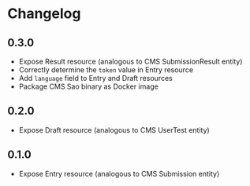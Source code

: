 # Changelog

## 0.3.0

- Expose Result resource (analogous to CMS SubmissionResult entity)
- Correctly determine the `token` value in Entry resource
- Add `language` field to Entry and Draft resources
- Package CMS Sao binary as Docker image

## 0.2.0

- Expose Draft resource (analogous to CMS UserTest entity)

## 0.1.0

- Expose Entry resource (analogous to CMS Submission entity)
